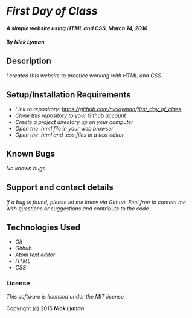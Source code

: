 # _First Day of Class_

#### _A simple website using HTML and CSS, March 14, 2016_

#### By _**Nick Lyman**_

## Description

_I created this website to practice working with HTML and CSS._

## Setup/Installation Requirements

* _Link to repository: https://github.com/nicklyman/first_day_of_class_
* _Clone this repository to your Github account_
* _Create a project directory up on your computer_
* _Open the .hmtl file in your web browser_
* _Open the .html and .css files in a text editor_

## Known Bugs

_No known bugs_

## Support and contact details

_If a bug is found, please let me know via Github. Feel free to contact me with questions or suggestions and contribute to the code._

## Technologies Used

* _Git_
* _Github_
* _Atom text editor_
* _HTML_
* _CSS_

### License

*This software is licensed under the MIT license*

Copyright (c) 2015 **_Nick Lyman_**

